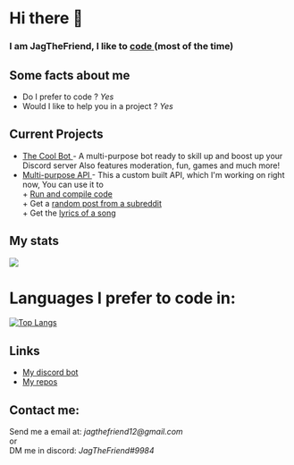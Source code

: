 <h1> 
    Hi there 👋
</h1>

<h3> 
        I am JagTheFriend, I like to     
    <a href="https://dis.gd/threads">
        code
    </a> 
        (most of the time)
</h3> 

<h2>
    Some facts about me
</h2>
<ul>
  <li>
    Do I prefer to code ? 
        <i>Yes</i></li>
  <li>
    Would I like to help you in a project ? 
        <i>Yes</i>
  </li>
</ul>

<h2>Current Projects</h2>
<ul>
  <li>
    <a href="https://sites.google.com/view/the-cool-bot/home">
        The Cool Bot 
    </a> - 
        A multi-purpose bot ready to skill up and boost up your Discord server
        Also features moderation, fun, games and much more!
  </li>
  <li>
    <a href="https://github.com/JagTheFriend/APICode">
        Multi-purpose API
    </a> - 
        This a custom built API, which I'm working on right now, You can use it to 
            <br>
            + <a href="https://github.com/JagTheFriend/APICode#compile-api"> Run and compile code</a><br>
            + Get a <a href="https://github.com/JagTheFriend/APICode#reddit-api"> random post from a subreddit</a><br>
            + Get the <a href="https://github.com/JagTheFriend/APICode#lyrics-api"> lyrics of a song</a><br>
  </li>
</ul>

<h2>
  My stats
</h2>

<img src="https://github-readme-stats.vercel.app/api?username=JagTheFriend&&show_icons=true&title_color=ffffff&icon_color=bb2acf&text_color=7289da&bg_color=121212">

# Languages I prefer to code in:
[![Top Langs](https://github-readme-stats.vercel.app/api/top-langs/?username=JagTheFriend&layout=compact&theme=tokyonight)](https://github.com/anuraghazra/github-readme-stats)

<h2>
  Links
</h2>

<ul>
  <li>
    <a href="https://discord.com/oauth2/authorize?client_id=787331712601686017&permissions=2147483639&scope=bot">
      My discord bot
    </a> 
  </li>
  <li>
    <a href="https://github.com/JagTheFriend?tab=repositories">
      My repos
    </a>
  </li>
</ul>

<h2> 
Contact me:
</h2>
Send me a email at: <i>jagthefriend12@gmail.com</i>
<br>
or
<br>
DM me in discord: <i>JagTheFriend#9984</i>

